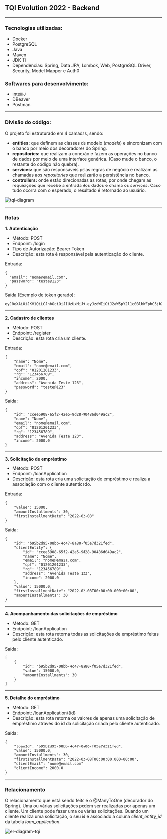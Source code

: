 ## TQI Evolution 2022 - Backend

---

### Tecnologias utilizadas:
- Docker
- PostgreSQL
- Java
- Maven
- JDK 11
- Dependências: Spring, Data JPA, Lombok, Web, PostgreSQL Driver, Security, Model Mapper e Auth0

### Softwares para desenvolvimento:
- IntelliJ
- DBeaver
- Postman

---

### Divisão do código:
O projeto foi estruturado em 4 camadas, sendo:
 
- **entities:** que definem as classes de modelo (*models*) e sincronizam com o banco por meio dos decoradores do Spring.
- **repositories:** que realizam a conexão e fazem as operações no banco de dados por meio de uma interface genérica. (Caso mude o banco, o restante do código não quebra).
- **services:** que são responsáveis pelas regras de negócio e realizam as chamadas aos *repositories* que realizarão a persistência no banco.
- **controllers:** onde estão direcionadas as rotas, por onde chegam as requisições que recebe a entrada dos dados e chama os *services*. Caso tudo ocorra com o esperado, o resultado é retornado ao usuário.

![tqi-diagram](https://user-images.githubusercontent.com/86791739/148865644-c3694316-7fd7-4908-bf0b-7dba3ae6e52b.png)

---

### Rotas
**1. Autenticação**
- Método: POST
- Endpoint: /login
- Tipo de Autorização: Bearer Token
- Descrição: esta rota é responsável pela autenticação do cliente.

Entrada:
```
{
  "email": "nome@email.com",
  "password": "teste@123"
}
```
Saída (Exemplo de token gerado):
```
eyJ0eXAiOiJKV1QiLCJhbGciOiJIUzUxMiJ9.eyJzdWIiOiJ2aW5pY2l1c0BlbWFpbC5jb20iLCJleHAiOjE2NDE4NDM3Njh9.00dW_qvqQ1KCuSQPMj3DC4GAEF4vs8HBkFiSVweSxS_gFh3IzsUzkxCXavrtQLQcdmVCUDPgSQlseKrsGjXqDA
```

---

**2. Cadastro de clientes**
   - Método: POST
   - Endpoint: /register
   - Descrição: esta rota cria um cliente.

Entrada:
```
{
    "name": "Nome",
    "email": "nome@email.com",
    "cpf": "01201201233",
    "rg": "123456789",
    "income": 2000,
    "address": "Avenida Teste 123",
    "password": "teste@123"
}
```

Saída:
```
{
    "id": "ccee5908-65f2-42e5-9d28-90486d049ac2",
    "name": "Nome",
    "email": "nome@email.com",
    "cpf": "01201201233",
    "rg": "123456789",
    "address": "Avenida Teste 123",
    "income": 2000.0
}
```

---

**3. Solicitação de empréstimo**
   - Método: POST
   - Endpoint: /loanApplication
   - Descrição: esta rota cria uma solicitação de empréstimo e realiza a associação com o cliente autenticado. 

Entrada:
```
{
    "value": 15000,
    "amountInstallments": 30,
    "firstInstallmentDate": "2022-02-08"
}
```

Saída:
```
{
    "id": "b95b2d95-08bb-4c47-8a80-f05e7d321fed",
    "clientEntity": {
        "id": "ccee5908-65f2-42e5-9d28-90486d049ac2",
        "name": "Nome",
        "email": "nome@email.com",
        "cpf": "01201201233",
        "rg": "123456789",
        "address": "Avenida Teste 123",
        "income": 2000.0
    },
    "value": 15000.0,
    "firstInstallmentDate": "2022-02-08T00:00:00.000+00:00",
    "amountInstallments": 30
}
```

---

**4. Acompanhamento das solicitações de empréstimo**
   - Método: GET
   - Endpoint: /loanApplication
   - Descrição: esta rota retorna todas as solicitações de empréstimo feitas pelo cliente autenticado. 

Saída:
```
[
    {
        "id": "b95b2d95-08bb-4c47-8a80-f05e7d321fed",
        "value": 15000.0,
        "amountInstallments": 30
    }
]
```

---

**5. Detalhe do empréstimo**
   - Método: GET
   - Endpoint: /loanApplication/{id}
   - Descrição: esta rota retorna os valores de apenas uma solicitação de empréstimo através do id da solicitação criada pelo cliente autenticado. 

Saída:
```
{
    "loanId": "b95b2d95-08bb-4c47-8a80-f05e7d321fed",
    "value": 15000.0,
    "amountInstallments": 30,
    "firstInstallmentDate": "2022-02-08T00:00:00.000+00:00",
    "clientEmail": "nome@email.com",
    "clientIncome": 2000.0
}
```

---

### Relacionamento 
O relacionamento que está sendo feito é o @ManyToOne (decorador do Spring). Uma ou várias solicitações podem ser realizadas por apenas um cliente. Um cliente pode fazer uma ou várias solicitações. Quando um cliente realiza uma solicitação, o seu id é associado a coluna *client_entity_id* da tabela *loan_application*.

![er-diagram-tqi](https://user-images.githubusercontent.com/86791739/148865692-21c32441-1a1f-4c86-8c7a-454d803e7fa8.png)



